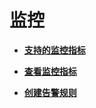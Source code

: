 # 监控<a name="monitor_0001"></a>

-   **[支持的监控指标](支持的监控指标.md)**  

-   **[查看监控指标](查看监控指标.md)**  

-   **[创建告警规则](创建告警规则.md)**  


